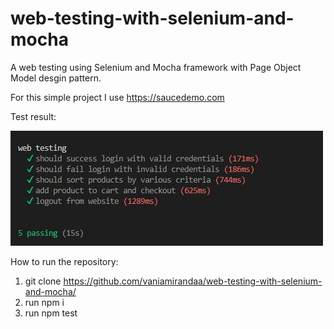 # web-testing-with-selenium-and-mocha
A web testing using Selenium and Mocha framework with Page Object Model desgin pattern.

For this simple project I use https://saucedemo.com

Test result:

![Alt text](image.png)

How to run the repository:
1. git clone https://github.com/vaniamirandaa/web-testing-with-selenium-and-mocha/ 
2. run npm i
3. run npm test
